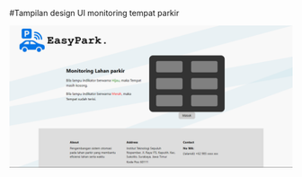#Tampilan design UI monitoring tempat parkir

<p align="center">
  <img src="ui monitoring tempat parkir.png" alt="Foto ui EasyPark" width="auto" align="center"/>
</p>
